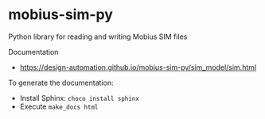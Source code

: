 # mobius-sim-py
Python library for reading and writing Mobius SIM files

Documentation
- https://design-automation.github.io/mobius-sim-py/sim_model/sim.html

To generate the documentation:
- Install Sphinx: `choco install sphinx`
- Execute `make_docs html`